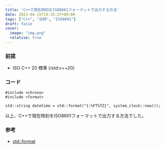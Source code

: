 ```yaml
---
title: 'C++で現在時刻をISO8601フォーマットで出力する方法'
date: 2023-04-15T19:35:27+09:00
tags: ["C++", "日時", "ISO8601"]
draft: false
cover:
  image: "img.png"
  relative: true
---
```


### 前提

- ISO C++ 20 標準 (/std:c++20)

### コード

```
#include <chrono>
#include <format>

std::string datetime = std::format("{:%FT%TZ}", system_clock::now());
```

以上、C++で現在時刻をISO8601フォーマットで出力する方法でした。

### 参考

- [std::format](https://eel.is/c++draft/time.format)
